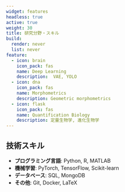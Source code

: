 ```yaml
---
widget: features
headless: true
active: true
weight: 30
title: 研究分野・スキル
build:
  render: never
  list: never
feature:
  - icon: brain
    icon_pack: fas
    name: Deep Learning
    description:  VAE, YOLO
  - icon: dna
    icon_pack: fas
    name: Morphometrics
    description: Geometric morphometrics
  - icon: flask
    icon_pack: fas
    name: Quantification Biology
    description: 定量生物学, 進化生物学
---
```


<div id="skills"></div>

## 技術スキル
- **プログラミング言語**: Python, R, MATLAB
- **機械学習**: PyTorch, TensorFlow, Scikit-learn
- **データベース**: SQL, MongoDB
- **その他**: Git, Docker, LaTeX
